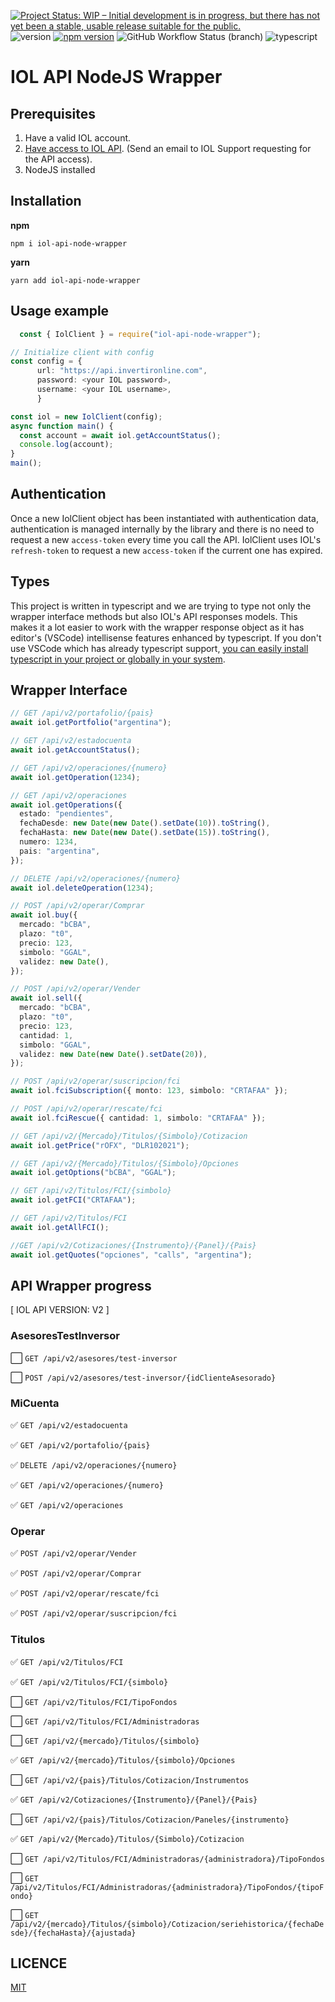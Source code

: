 [![Project Status: WIP – Initial development is in progress, but there has not yet been a stable, usable release suitable for the public.](https://www.repostatus.org/badges/latest/wip.svg)](https://www.repostatus.org/#wip)
![version](https://img.shields.io/github/package-json/v/apolofx/iol-api-node-wrapper?color=blue)
[![npm version](https://badge.fury.io/js/iol-api-node-wrapper.svg)](https://badge.fury.io/js/iol-api-node-wrapper)
![GitHub Workflow Status (branch)](https://img.shields.io/github/workflow/status/apolofx/iol-api-node-wrapper/CI%20PROD/main)
![typescript](https://badgen.net/badge/icon/typescript?icon=typescript&label)

# IOL API NodeJS Wrapper

## Prerequisites

1. Have a valid IOL account.
2. [Have access to IOL API](https://www.invertironline.com/api/documentacion-api). (Send an email to IOL Support requesting for the API access).
3. NodeJS installed

## Installation

**npm**

```shell
npm i iol-api-node-wrapper
```

**yarn**

```shell
yarn add iol-api-node-wrapper
```

## Usage example

```typescript
  const { IolClient } = require("iol-api-node-wrapper");

// Initialize client with config
const config = {
      url: "https://api.invertironline.com",
      password: <your IOL password>,
      username: <your IOL username>,
      }

const iol = new IolClient(config);
async function main() {
  const account = await iol.getAccountStatus();
  console.log(account);
}
main();

```

## Authentication

Once a new IolClient object has been instantiated with authentication data, authentication is managed internally by the library and there is no need to request a new `access-token` every time you call the API. IolClient uses IOL's `refresh-token` to request a new `access-token` if the current one has expired.

## Types

This project is written in typescript and we are trying to type not only the wrapper interface methods but also IOL's API responses models.
This makes it a lot easier to work with the wrapper response object as it has editor's (VSCode) intellisense features enhanced by typescript. If you don't use VSCode which has already typescript support, [you can easily install typescript in your project or globally in your system](https://www.typescriptlang.org/download).

## Wrapper Interface

```typescript
// GET /api/v2/portafolio/{pais}
await iol.getPortfolio("argentina");

// GET /api/v2/estadocuenta
await iol.getAccountStatus();

// GET /api/v2/operaciones/{numero}
await iol.getOperation(1234);

// GET /api/v2/operaciones
await iol.getOperations({
  estado: "pendientes",
  fechaDesde: new Date(new Date().setDate(10)).toString(),
  fechaHasta: new Date(new Date().setDate(15)).toString(),
  numero: 1234,
  pais: "argentina",
});

// DELETE /api/v2/operaciones/{numero}
await iol.deleteOperation(1234);

// POST /api/v2/operar/Comprar
await iol.buy({
  mercado: "bCBA",
  plazo: "t0",
  precio: 123,
  simbolo: "GGAL",
  validez: new Date(),
});

// POST /api/v2/operar/Vender
await iol.sell({
  mercado: "bCBA",
  plazo: "t0",
  precio: 123,
  cantidad: 1,
  simbolo: "GGAL",
  validez: new Date(new Date().setDate(20)),
});

// POST /api/v2/operar/suscripcion/fci
await iol.fciSubscription({ monto: 123, simbolo: "CRTAFAA" });

// POST /api/v2/operar/rescate/fci
await iol.fciRescue({ cantidad: 1, simbolo: "CRTAFAA" });

// GET /api/v2/{Mercado}/Titulos/{Simbolo}/Cotizacion
await iol.getPrice("rOFX", "DLR102021");

// GET /api/v2/{Mercado}/Titulos/{Simbolo}/Opciones
await iol.getOptions("bCBA", "GGAL");

// GET /api/v2/Titulos/FCI/{simbolo}
await iol.getFCI("CRTAFAA");

// GET /api/v2/Titulos/FCI
await iol.getAllFCI();

//GET /api/v2/Cotizaciones/{Instrumento}/{Panel}/{Pais}
await iol.getQuotes("opciones", "calls", "argentina");
```

## API Wrapper progress

[ IOL API VERSION: V2 ]

### AsesoresTestInversor

⬜️ `GET /api/v2/asesores/test-inversor`

⬜️ `POST /api/v2/asesores/test-inversor/{idClienteAsesorado}`

### MiCuenta

✅ `GET /api/v2/estadocuenta`

✅ `GET /api/v2/portafolio/{pais}`

✅ `DELETE /api/v2/operaciones/{numero}`

✅ `GET /api/v2/operaciones/{numero}`

✅ `GET /api/v2/operaciones`

### Operar

✅ `POST /api/v2/operar/Vender`

✅ `POST /api/v2/operar/Comprar`

✅ `POST /api/v2/operar/rescate/fci`

✅ `POST /api/v2/operar/suscripcion/fci`

### Titulos

✅ `GET /api/v2/Titulos/FCI`

✅ `GET /api/v2/Titulos/FCI/{simbolo}`

⬜️ `GET /api/v2/Titulos/FCI/TipoFondos`

⬜️ `GET /api/v2/Titulos/FCI/Administradoras`

⬜️ `GET /api/v2/{mercado}/Titulos/{simbolo}`

✅ `GET /api/v2/{mercado}/Titulos/{simbolo}/Opciones`

⬜️ `GET /api/v2/{pais}/Titulos/Cotizacion/Instrumentos`

✅ `GET /api/v2/Cotizaciones/{Instrumento}/{Panel}/{Pais}`

⬜️ `GET /api/v2/{pais}/Titulos/Cotizacion/Paneles/{instrumento}`

✅ `GET /api/v2/{Mercado}/Titulos/{Simbolo}/Cotizacion`

⬜️ `GET /api/v2/Titulos/FCI/Administradoras/{administradora}/TipoFondos`

⬜️ `GET /api/v2/Titulos/FCI/Administradoras/{administradora}/TipoFondos/{tipoFondo}`

⬜️ `GET /api/v2/{mercado}/Titulos/{simbolo}/Cotizacion/seriehistorica/{fechaDesde}/{fechaHasta}/{ajustada}`

## LICENCE

[MIT](LICENSE)
